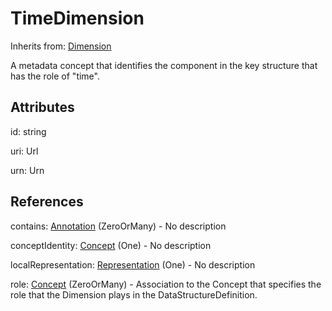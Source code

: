 
# TimeDimension

Inherits from: [Dimension](Dimension.md)



A metadata concept that identifies the component in the key structure that has the role of "time".

## Attributes

id: string

uri: Url

urn: Urn



## References

contains: [Annotation](../Base/Annotation.md) (ZeroOrMany) - No description

conceptIdentity: [Concept](../ConceptSchemes/Concept.md) (One) - No description

localRepresentation: [Representation](../Base/Representation.md) (One) - No description

role: [Concept](../ConceptSchemes/Concept.md) (ZeroOrMany) - Association to the Concept that specifies the role that the Dimension plays in the DataStructureDefinition.




